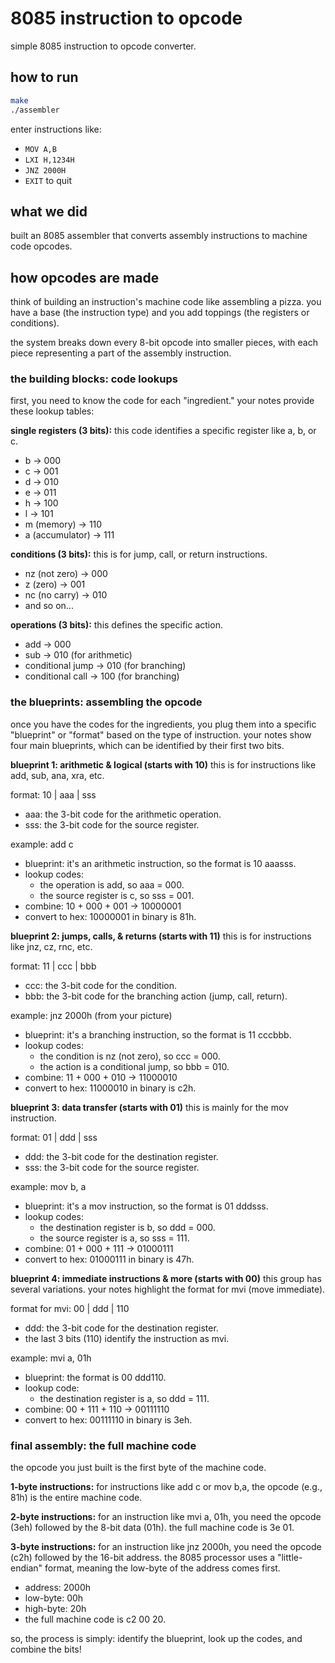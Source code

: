 # 8085 instruction to opcode

simple 8085 instruction to opcode converter.

## how to run

```bash
make
./assembler
```

enter instructions like:
- `MOV A,B`
- `LXI H,1234H` 
- `JNZ 2000H`
- `EXIT` to quit

## what we did

built an 8085 assembler that converts assembly instructions to machine code opcodes.

## how opcodes are made

think of building an instruction's machine code like assembling a pizza. you have a base (the instruction type) and you add toppings (the registers or conditions).

the system breaks down every 8-bit opcode into smaller pieces, with each piece representing a part of the assembly instruction.

### the building blocks: code lookups

first, you need to know the code for each "ingredient." your notes provide these lookup tables:

**single registers (3 bits):** this code identifies a specific register like a, b, or c.

- b → 000
- c → 001
- d → 010
- e → 011
- h → 100
- l → 101
- m (memory) → 110
- a (accumulator) → 111

**conditions (3 bits):** this is for jump, call, or return instructions.

- nz (not zero) → 000
- z (zero) → 001
- nc (no carry) → 010
- and so on...

**operations (3 bits):** this defines the specific action.

- add → 000
- sub → 010 (for arithmetic)
- conditional jump → 010 (for branching)
- conditional call → 100 (for branching)

### the blueprints: assembling the opcode

once you have the codes for the ingredients, you plug them into a specific "blueprint" or "format" based on the type of instruction. your notes show four main blueprints, which can be identified by their first two bits.

**blueprint 1: arithmetic & logical (starts with 10)**
this is for instructions like add, sub, ana, xra, etc.

format: 10 | aaa | sss

- aaa: the 3-bit code for the arithmetic operation.
- sss: the 3-bit code for the source register.

example: add c
- blueprint: it's an arithmetic instruction, so the format is 10 aaasss.
- lookup codes:
  - the operation is add, so aaa = 000.
  - the source register is c, so sss = 001.
- combine: 10 + 000 + 001 → 10000001
- convert to hex: 10000001 in binary is 81h. 

**blueprint 2: jumps, calls, & returns (starts with 11)**
this is for instructions like jnz, cz, rnc, etc.

format: 11 | ccc | bbb

- ccc: the 3-bit code for the condition.
- bbb: the 3-bit code for the branching action (jump, call, return).

example: jnz 2000h (from your picture)
- blueprint: it's a branching instruction, so the format is 11 cccbbb.
- lookup codes:
  - the condition is nz (not zero), so ccc = 000.
  - the action is a conditional jump, so bbb = 010.
- combine: 11 + 000 + 010 → 11000010
- convert to hex: 11000010 in binary is c2h. 

**blueprint 3: data transfer (starts with 01)**
this is mainly for the mov instruction.

format: 01 | ddd | sss

- ddd: the 3-bit code for the destination register.
- sss: the 3-bit code for the source register.

example: mov b, a
- blueprint: it's a mov instruction, so the format is 01 dddsss.
- lookup codes:
  - the destination register is b, so ddd = 000.
  - the source register is a, so sss = 111.
- combine: 01 + 000 + 111 → 01000111
- convert to hex: 01000111 in binary is 47h. 

**blueprint 4: immediate instructions & more (starts with 00)**
this group has several variations. your notes highlight the format for mvi (move immediate).

format for mvi: 00 | ddd | 110

- ddd: the 3-bit code for the destination register.
- the last 3 bits (110) identify the instruction as mvi.

example: mvi a, 01h
- blueprint: the format is 00 ddd110.
- lookup code:
  - the destination register is a, so ddd = 111.
- combine: 00 + 111 + 110 → 00111110
- convert to hex: 00111110 in binary is 3eh. 

### final assembly: the full machine code

the opcode you just built is the first byte of the machine code.

**1-byte instructions:** for instructions like add c or mov b,a, the opcode (e.g., 81h) is the entire machine code.

**2-byte instructions:** for an instruction like mvi a, 01h, you need the opcode (3eh) followed by the 8-bit data (01h). the full machine code is 3e 01.

**3-byte instructions:** for an instruction like jnz 2000h, you need the opcode (c2h) followed by the 16-bit address. the 8085 processor uses a "little-endian" format, meaning the low-byte of the address comes first.

- address: 2000h
- low-byte: 00h
- high-byte: 20h
- the full machine code is c2 00 20.

so, the process is simply: identify the blueprint, look up the codes, and combine the bits!

